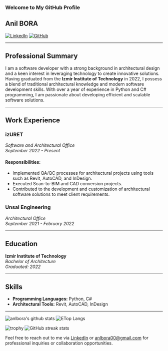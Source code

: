 ### Welcome to My GitHub Profile
## Anil BORA

[![LinkedIn](https://img.shields.io/badge/-LinkedIn-blue?style=flat-square&logo=linkedin&logoColor=white&link=https://www.linkedin.com/in/anilbora/)](https://www.linkedin.com/in/anilbora/)
[![GitHub](https://img.shields.io/badge/-GitHub-black?style=flat-square&logo=github&logoColor=white&link=https://github.com/anilbora/)](https://github.com/anilbora/)

---

## Professional Summary

I am a software developer with a strong background in architectural design and a keen interest in leveraging technology to create innovative solutions. Having graduated from the **Izmir Institute of Technology** in 2022, I possess a blend of traditional architectural knowledge and modern software development skills. With over a year of experience in Python and C# programming, I am passionate about developing efficient and scalable software solutions.

---

## Work Experience

### **izURET**
*Software and Architectural Office*  
*September 2022 - Present*

#### Responsibilities:

- Implemented QA/QC processes for architectural projects using tools such as Revit, AutoCAD, and InDesign.
- Executed Scan-to-BIM and CAD conversion projects.
- Contributed to the development and customization of architectural software solutions to meet client requirements.

### **Unsal Engineering**
*Architectural Office*  
*September 2021 - February 2022*

---

## Education

**Izmir Institute of Technology**  
*Bachelor of Architecture*  
*Graduated: 2022*

---

## Skills

- **Programming Languages:** Python, C#
- **Architectural Tools:** Revit, AutoCAD, InDesign

---
<p float="center">
  <img  src="https://github-readme-stats.vercel.app/api?username=anlbora&show_icons=true" alt="anlbora's github stats" />
  <img  src="https://github-readme-stats.vercel.app/api/top-langs/?username=anlbora&layout=compact&hide=html,css" alt="ETop Langs" />
</p>

![trophy](https://github-profile-trophy.vercel.app/?username=anlbora)
![GitHub streak stats](https://github-readme-streak-stats.herokuapp.com/?user=anlbora) 


Feel free to reach out to me via [LinkedIn](https://www.linkedin.com/in/anilbora/) or anlbora00@gmail.com for professional inquiries or collaboration opportunities.
